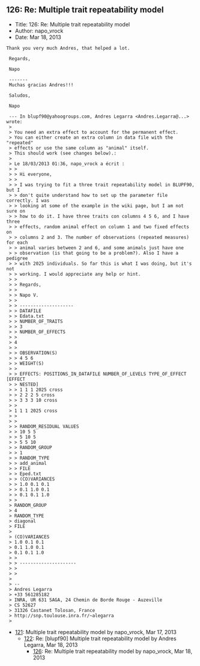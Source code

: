 ## 126: Re: Multiple trait repeatability model

- Title: 126: Re: Multiple trait repeatability model
- Author: napo_vrock
- Date: Mar 18, 2013

```
Thank you very much Andres, that helped a lot.

 Regards,

 Napo

 -------
 Muchas gracias Andres!!!

 Saludos,

 Napo

 --- In blupf90@yahoogroups.com, Andres Legarra <Andres.Legarra@...> wrote:
 >
 > You need an extra effect to account for the permanent effect.
 > You can either create an extra column in data file with the "repeated" 
 > effects or use the same column as "animal" itself.
 > This should work (see changes below).:
 > 
 > Le 18/03/2013 01:36, napo_vrock a écrit :
 > >
 > > Hi everyone,
 > >
 > > I was trying to fit a three trait repeatability model in BLUPF90, but I
 > > don't quite understand how to set up the parameter file correctly. I was
 > > looking at some of the example in the wiki page, but I am not sure on
 > > how to do it. I have three traits con columns 4 5 6, and I have three
 > > effects, random animal effect on column 1 and two fixed effects on
 > > columns 2 and 3. The number of observations (repeated measures) for each
 > > animal varies between 2 and 6, and some animals just have one
 > > observation (is that going to be a problem?). Also I have a pedigree
 > > with 2025 individuals. So far this is what I was doing, but it's not
 > > working. I would appreciate any help or hint.
 > >
 > > Regards,
 > >
 > > Napo V.
 > >
 > > --------------------
 > > DATAFILE
 > > Edata.txt
 > > NUMBER_OF_TRAITS
 > > 3
 > > NUMBER_OF_EFFECTS
 > >
 > 4
 > >
 > > OBSERVATION(S)
 > > 4 5 6
 > > WEIGHT(S)
 > >
 > > EFFECTS: POSITIONS_IN_DATAFILE NUMBER_OF_LEVELS TYPE_OF_EFFECT [EFFECT
 > > NESTED]
 > > 1 1 1 2025 cross
 > > 2 2 2 5 cross
 > > 3 3 3 10 cross
 > >
 > 1 1 1 2025 cross
 > >
 > >
 > > RANDOM_RESIDUAL VALUES
 > > 10 5 5
 > > 5 10 5
 > > 5 5 10
 > > RANDOM_GROUP
 > > 1
 > > RANDOM_TYPE
 > > add_animal
 > > FILE
 > > Eped.txt
 > > (CO)VARIANCES
 > > 1.0 0.1 0.1
 > > 0.1 1.0 0.1
 > > 0.1 0.1 1.0
 > >
 > RANDOM_GROUP
 > 4
 > RANDOM_TYPE
 > diagonal
 > FILE
 > 
 > (CO)VARIANCES
 > 1.0 0.1 0.1
 > 0.1 1.0 0.1
 > 0.1 0.1 1.0
 > >
 > > ---------------------
 > >
 > > 
 > 
 > -- 
 > Andres Legarra
 > +33 561285182
 > INRA, UR 631 SAGA, 24 Chemin de Borde Rouge - Auzeville
 > CS 52627
 > 31326 Castanet Tolosan, France
 > http://snp.toulouse.inra.fr/~alegarra
 > 
```

- [121](0121.md): Multiple trait repeatability model by napo_vrock, Mar 17, 2013
    - [122](0122.md): Re: [blupf90] Multiple trait repeatability model by Andres Legarra, Mar 18, 2013
        - [126](0126.md): Re: Multiple trait repeatability model by napo_vrock, Mar 18, 2013
